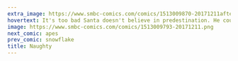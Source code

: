 ```yaml
---
extra_image: https://www.smbc-comics.com/comics/1513009870-20171211after.png
hovertext: It's too bad Santa doesn't believe in predestination. He could give you a lifetime of presents in one go.
image: https://www.smbc-comics.com/comics/1513009793-20171211.png
next_comic: apes
prev_comic: snowflake
title: Naughty
---
```


